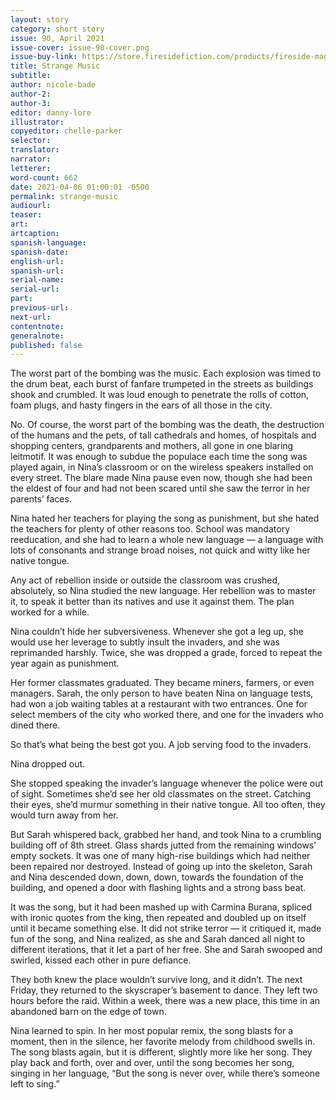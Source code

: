 ```yaml
---
layout: story
category: short story
issue: 90, April 2021
issue-cover: issue-90-cover.png
issue-buy-link: https://store.firesidefiction.com/products/fireside-magazine-issue-90-april-2021
title: Strange Music
subtitle:
author: nicole-bade
author-2:
author-3:
editor: danny-lore
illustrator:
copyeditor: chelle-parker
selector:
translator:
narrator:
letterer:
word-count: 662
date: 2021-04-06 01:00:01 -0500
permalink: strange-music
audiourl:
teaser:
art:
artcaption:
spanish-language:
spanish-date:
english-url:
spanish-url:
serial-name:
serial-url:
part:
previous-url:
next-url:
contentnote:
generalnote:
published: false
---
```

The worst part of the bombing was the music. Each explosion was timed to the drum beat, each burst of fanfare trumpeted in the streets as buildings shook and crumbled. It was loud enough to penetrate the rolls of cotton, foam plugs, and hasty fingers in the ears of all those in the city.

No. Of course, the worst part of the bombing was the death, the destruction of the humans and the pets, of tall cathedrals and homes, of hospitals and shopping centers, grandparents and mothers, all gone in one blaring leitmotif. It was enough to subdue the populace each time the song was played again, in Nina’s classroom or on the wireless speakers installed on every street. The blare made Nina pause even now, though she had been the eldest of four and had not been scared until she saw the terror in her parents’ faces.

Nina hated her teachers for playing the song as punishment, but she hated the teachers for plenty of other reasons too. School was mandatory reeducation, and she had to learn a whole new language — a language with lots of consonants and strange broad noises, not quick and witty like her native tongue. 

Any act of rebellion inside or outside the classroom was crushed, absolutely, so Nina studied the new language. Her rebellion was to master it, to speak it better than its natives and use it against them. The plan worked for a while.

Nina couldn’t hide her subversiveness. Whenever she got a leg up, she would use her leverage to subtly insult the invaders, and she was reprimanded harshly. Twice, she was dropped a grade, forced to repeat the year again as punishment.

Her former classmates graduated. They became miners, farmers, or even managers. Sarah, the only person to have beaten Nina on language tests, had won a job waiting tables at a restaurant with two entrances. One for select members of the city who worked there, and one for the invaders who dined there.

So that’s what being the best got you. A job serving food to the invaders.

Nina dropped out.

She stopped speaking the invader’s language whenever the police were out of sight. Sometimes she’d see her old classmates on the street. Catching their eyes, she’d murmur something in their native tongue. All too often, they would turn away from her.

But Sarah whispered back, grabbed her hand, and took Nina to a crumbling building off of 8th street. Glass shards jutted from the remaining windows’ empty sockets. It was one of many high-rise buildings which had neither been repaired nor destroyed. Instead of going up into the skeleton, Sarah and Nina descended down, down, down, towards the foundation of the building, and opened a door with flashing lights and a strong bass beat.

It was the song, but it had been mashed up with Carmina Burana, spliced with ironic quotes from the king, then repeated and doubled up on itself until it became something else. It did not strike terror — it critiqued it, made fun of the song, and Nina realized, as she and Sarah danced all night to different iterations, that it let a part of her free. She and Sarah swooped and swirled, kissed each other in pure defiance.

They both knew the place wouldn’t survive long, and it didn’t. The next Friday, they returned to the skyscraper’s basement to dance. They left two hours before the raid. Within a week, there was a new place, this time in an abandoned barn on the edge of town.

Nina learned to spin. In her most popular remix, the song blasts for a moment, then in the silence, her favorite melody from childhood swells in. The song blasts again, but it is different, slightly more like her song. They play back and forth, over and over, until the song becomes her song, singing in her language, “But the song is never over, while there’s someone left to sing.”
